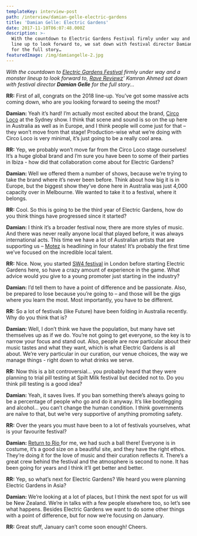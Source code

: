 ```yaml
---
templateKey: interview-post
path: /interview/damian-gelle-electric-gardens
title: 'Damian Gelle: Electric Gardens'
date: 2017-11-10T06:07:48.000Z
description: >-
  With the countdown to Electric Gardens Festival firmly under way and a monster
  line up to look forward to, we sat down with festival director Damian Gelle
  for the full story…
featuredImage: /img/damiangelle-2.jpg
---
```

_With the countdown to [Electric Gardens Festival](https://www.facebook.com/electricgardensfestival/) firmly under way and a monster lineup to look forward to, [Rave Reviewz](https://magazine.ravereviewz.net)' Kamran Ahmed sat down with festival director **Damian Gelle** for the full story…_

**RR:** First of all, congrats on the 2018 line-up. You’ve got some massive acts coming down, who are you looking forward to seeing the most?

**Damian:** Yeah it’s hard! I’m actually most excited about the brand, [Circo Loco](https://www.facebook.com/circolocoibiza/) at the Sydney show. I think that scene and sound is so on the up here in Australia as well as in Europe, and I think people will come just for that – they won’t move from that stage! Production-wise what we’re doing with Circo Loco is very minimal, it’s just going to be a really cool area.

**RR:** Yep, we probably won’t move far from the Circo Loco stage ourselves! It’s a huge global brand and I’m sure you have been to some of their parties in Ibiza - how did that collaboration come about for Electric Gardens?

**Damian:** Well we offered them a number of shows, because we’re trying to take the brand where it’s never been before. Think about how big it is in Europe, but the biggest show they’ve done here in Australia was just 4,000 capacity over in Melbourne. We wanted to take it to a festival, where it belongs.

**RR:** Cool. So this is going to be the third year of Electric Gardens, how do you think things have progressed since it started?

**Damian:** I think it’s a broader festival now, there are more styles of music. And there was never really anyone local that played before, it was always international acts. This time we have a lot of Australian artists that are supporting us – [Motez](https://www.facebook.com/motez.music/) is headlining in four states! It’s probably the first time we’ve focused on the incredible local talent. 

**RR:** Nice. Now, you started [SW4 festival](https://www.facebook.com/southwestfour/) in London before starting Electric Gardens here, so have a crazy amount of experience in the game. What advice would you give to a young promoter just starting in the industry?

**Damian:** I’d tell them to have a point of difference and be passionate. Also, be prepared to lose because you’re going to – and those will be the gigs where you learn the most. Most importantly, you have to be different.

**RR:** So a lot of festivals (like Future) have been folding in Australia recently. Why do you think that is?

**Damian:** Well, I don’t think we have the population, but many have set themselves up as if we do. You’re not going to get everyone, so the key is to narrow your focus and stand out. Also, people are now particular about their music tastes and what they want, which is what Electric Gardens is all about. We’re very particular in our curation, our venue choices, the way we manage things - right down to what drinks we serve. 

**RR:** Now this is a bit controversial… you probably heard that they were planning to trial pill testing at Spilt Milk festival but decided not to. Do you think pill testing is a good idea?

**Damian:** Yeah, it saves lives. If you ban something there’s always going to be a percentage of people who go and do it anyway. It’s like bootlegging and alcohol… you can’t change the human condition. I think governments are naïve to that, but we’re very supportive of anything promoting safety. 

**RR:** Over the years you must have been to a lot of festivals yourselves, what is your favourite festival?

**Damian:** [Return to Rio ](https://www.facebook.com/ReturnToRio/)for me, we had such a ball there! Everyone is in costume, it’s a good size on a beautiful site, and they have the right ethos. They’re doing it for the love of music and their curation reflects it. There’s a great crew behind the festival and the atmosphere is second to none. It has been going for years and I think it’ll get better and better.

**RR:** Yep, so what’s next for Electric Gardens? We heard you were planning Electric Gardens in Asia?

**Damian:** We’re looking at a lot of places, but I think the next spot for us will be New Zealand. We’re in talks with a few people elsewhere too, so let’s see what happens. Besides Electric Gardens we want to do some other things with a point of difference, but for now we’re focusing on January.

**RR:** Great stuff, January can’t come soon enough! Cheers.

